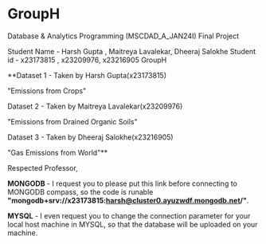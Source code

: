 # GroupH
Database &amp; Analytics Programming (MSCDAD_A_JAN24I) Final Project 

Student Name - Harsh Gupta , Maitreya Lavalekar, Dheeraj Salokhe 
Student id - x23173815 , x23209976, x23216905
GroupH

**Dataset 1 - Taken by Harsh Gupta(x23173815)

"Emissions from Crops"

Dataset 2 - Taken by Maitreya Lavalekar(x23209976)

"Emissions from Drained Organic Soils"

Dataset 3 - Taken by Dheeraj Salokhe(x23216905)

"Gas Emissions from World"**

Respected Professor,

 **MONGODB** - I request you to please put this link before connecting to MONGODB compass, so the code is runable **"mongodb+srv://x23173815:harsh@cluster0.ayuzwdf.mongodb.net/"**.

 **MYSQL** - I even request you to change the connection parameter for your local host machine in MYSQL, so that the database will be uploaded on your machine.
#
